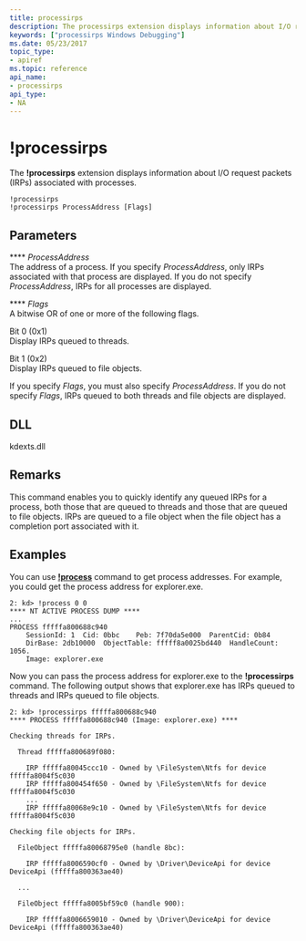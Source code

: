 ```yaml
---
title: processirps
description: The processirps extension displays information about I/O request packets (IRPs) associated with processes.
keywords: ["processirps Windows Debugging"]
ms.date: 05/23/2017
topic_type:
- apiref
ms.topic: reference
api_name:
- processirps
api_type:
- NA
---
```


# !processirps


The **!processirps** extension displays information about I/O request packets (IRPs) associated with processes.

```dbgcmd
!processirps
!processirps ProcessAddress [Flags]
```

## Parameters


<span id="_ProcessAddress"></span><span id="_processaddress"></span><span id="_PROCESSADDRESS"></span> **** *ProcessAddress*  
The address of a process. If you specify *ProcessAddress*, only IRPs associated with that process are displayed. If you do not specify *ProcessAddress*, IRPs for all processes are displayed.

<span id="_Flags"></span><span id="_flags"></span><span id="_FLAGS"></span> **** *Flags*  
A bitwise OR of one or more of the following flags.

<span id="Bit_0__0x1_"></span><span id="bit_0__0x1_"></span><span id="BIT_0__0X1_"></span>Bit 0 (0x1)  
Display IRPs queued to threads.

<span id="Bit_1__0x2_"></span><span id="bit_1__0x2_"></span><span id="BIT_1__0X2_"></span>Bit 1 (0x2)  
Display IRPs queued to file objects.

If you specify *Flags*, you must also specify *ProcessAddress*. If you do not specify *Flags*, IRPs queued to both threads and file objects are displayed.

## <span id="ddk__processfields_dbg"></span><span id="DDK__PROCESSFIELDS_DBG"></span>


## DLL

kdexts.dll

## Remarks

This command enables you to quickly identify any queued IRPs for a process, both those that are queued to threads and those that are queued to file objects. IRPs are queued to a file object when the file object has a completion port associated with it.

## Examples

You can use [**!process**](-process.md) command to get process addresses. For example, you could get the process address for explorer.exe.

```dbgcmd
2: kd> !process 0 0
**** NT ACTIVE PROCESS DUMP ****
...
PROCESS fffffa800688c940
    SessionId: 1  Cid: 0bbc    Peb: 7f70da5e000  ParentCid: 0b84
    DirBase: 2db10000  ObjectTable: fffff8a0025bd440  HandleCount: 1056.
    Image: explorer.exe
```

Now you can pass the process address for explorer.exe to the **!processirps** command. The following output shows that explorer.exe has IRPs queued to threads and IRPs queued to file objects.

```dbgcmd
2: kd> !processirps fffffa800688c940
**** PROCESS fffffa800688c940 (Image: explorer.exe) ****

Checking threads for IRPs.

  Thread fffffa800689f080:

    IRP fffffa80045ccc10 - Owned by \FileSystem\Ntfs for device fffffa8004f5c030
    IRP fffffa800454f650 - Owned by \FileSystem\Ntfs for device fffffa8004f5c030
    ...
    IRP fffffa80068e9c10 - Owned by \FileSystem\Ntfs for device fffffa8004f5c030

Checking file objects for IRPs.

  FileObject fffffa80068795e0 (handle 8bc):

    IRP fffffa8006590cf0 - Owned by \Driver\DeviceApi for device DeviceApi (fffffa800363ae40)

  ...

  FileObject fffffa8005bf59c0 (handle 900):

    IRP fffffa8006659010 - Owned by \Driver\DeviceApi for device DeviceApi (fffffa800363ae40)
```

 

 





